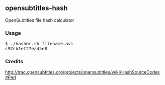 ## opensubtitles-hash

OpenSubtitles file hash calculator

### Usage

<pre>
$ ./hasher.sh filename.avi
c97cb1ef27ead5e8
</pre>

### Credits

http://trac.opensubtitles.org/projects/opensubtitles/wiki/HashSourceCodes#Perl
